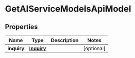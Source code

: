 
# GetAIServiceModelsApiModel

## Properties
| Name | Type | Description | Notes |
| ------------ | ------------- | ------------- | ------------- |
| **inquiry** | [**Inquiry**](Inquiry.md) |  |  [optional] |



